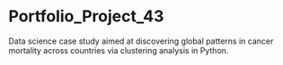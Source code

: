 # Portfolio_Project_43
Data science case study aimed at discovering global patterns in cancer mortality across countries via clustering analysis in Python.
